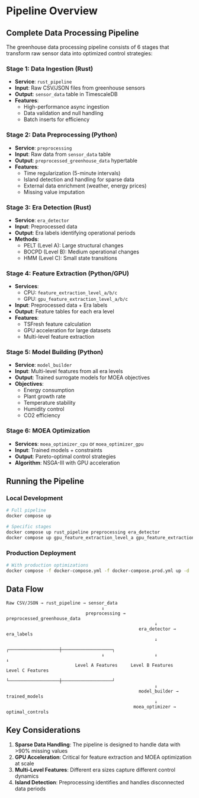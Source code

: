 # Pipeline Overview

## Complete Data Processing Pipeline

The greenhouse data processing pipeline consists of 6 stages that transform raw sensor data into optimized control strategies:

### Stage 1: Data Ingestion (Rust)
- **Service**: `rust_pipeline`
- **Input**: Raw CSV/JSON files from greenhouse sensors
- **Output**: `sensor_data` table in TimescaleDB
- **Features**: 
  - High-performance async ingestion
  - Data validation and null handling
  - Batch inserts for efficiency

### Stage 2: Data Preprocessing (Python)
- **Service**: `preprocessing`
- **Input**: Raw data from `sensor_data` table
- **Output**: `preprocessed_greenhouse_data` hypertable
- **Features**:
  - Time regularization (5-minute intervals)
  - Island detection and handling for sparse data
  - External data enrichment (weather, energy prices)
  - Missing value imputation

### Stage 3: Era Detection (Rust)
- **Service**: `era_detector`
- **Input**: Preprocessed data
- **Output**: Era labels identifying operational periods
- **Methods**:
  - PELT (Level A): Large structural changes
  - BOCPD (Level B): Medium operational changes
  - HMM (Level C): Small state transitions

### Stage 4: Feature Extraction (Python/GPU)
- **Services**: 
  - CPU: `feature_extraction_level_a/b/c`
  - GPU: `gpu_feature_extraction_level_a/b/c`
- **Input**: Preprocessed data + Era labels
- **Output**: Feature tables for each era level
- **Features**:
  - TSFresh feature calculation
  - GPU acceleration for large datasets
  - Multi-level feature extraction

### Stage 5: Model Building (Python)
- **Service**: `model_builder`
- **Input**: Multi-level features from all era levels
- **Output**: Trained surrogate models for MOEA objectives
- **Objectives**:
  - Energy consumption
  - Plant growth rate
  - Temperature stability
  - Humidity control
  - CO2 efficiency

### Stage 6: MOEA Optimization
- **Services**: `moea_optimizer_cpu` or `moea_optimizer_gpu`
- **Input**: Trained models + constraints
- **Output**: Pareto-optimal control strategies
- **Algorithm**: NSGA-III with GPU acceleration

## Running the Pipeline

### Local Development
```bash
# Full pipeline
docker compose up

# Specific stages
docker compose up rust_pipeline preprocessing era_detector
docker compose up gpu_feature_extraction_level_a gpu_feature_extraction_level_b gpu_feature_extraction_level_c
```

### Production Deployment
```bash
# With production optimizations
docker compose -f docker-compose.yml -f docker-compose.prod.yml up -d
```

## Data Flow

```
Raw CSV/JSON → rust_pipeline → sensor_data
                                    ↓
                              preprocessing → preprocessed_greenhouse_data
                                                        ↓
                                                  era_detector → era_labels
                                                        ↓
                                    ┌───────────────────┼───────────────────┐
                                    ↓                   ↓                   ↓
                          Level A Features     Level B Features     Level C Features
                                    └───────────────────┼───────────────────┘
                                                        ↓
                                                  model_builder → trained_models
                                                        ↓
                                                moea_optimizer → optimal_controls
```

## Key Considerations

1. **Sparse Data Handling**: The pipeline is designed to handle data with >90% missing values
2. **GPU Acceleration**: Critical for feature extraction and MOEA optimization at scale
3. **Multi-Level Features**: Different era sizes capture different control dynamics
4. **Island Detection**: Preprocessing identifies and handles disconnected data periods